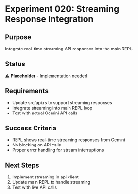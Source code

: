 # Experiment 020: Streaming Response Integration

## Purpose
Integrate real-time streaming API responses into the main REPL.

## Status
⚠️ **Placeholder** - Implementation needed

## Requirements
- Update src/api.rs to support streaming responses
- Integrate streaming into main REPL loop
- Test with actual Gemini API calls

## Success Criteria
- REPL shows real-time streaming responses from Gemini
- No blocking on API calls
- Proper error handling for stream interruptions

## Next Steps
1. Implement streaming in api client
2. Update main REPL to handle streaming
3. Test with live API calls